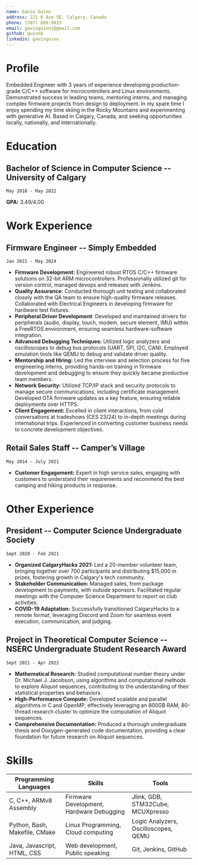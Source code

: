 ```yaml
---
name: Gavin Guinn
address: 221 6 Ave SE, Calgary, Canada
phone: (587) 889-9815
email: gavinguinn1@gmail.com
github: guinn8
linkedin: gavinguinn
---
```


# Profile

Embedded Engineer with 3 years of experience developing production-grade C/C++ software for microcontrollers and Linux environments. Demonstrated success in leading teams, mentoring interns, and managing complex firmware projects from design to deployment. In my spare time I enjoy spending my time skiing in the Rocky Mountains and experimenting with generative AI. Based in Calgary, Canada, and seeking opportunities locally, nationally, and internationally.

# Education

## Bachelor of Science in Computer Science -- University of Calgary

    May 2018 - May 2022

**GPA:** 3.49/4.00  

# Work Experience

## Firmware Engineer -- Simply Embedded  

    Jan 2021 - May 2024

- **Firmware Development:** Engineered robust RTOS C/C++ firmware solutions on 32-bit ARM microcontrollers. Professionally utilized git for version control, managed devops and releases with Jenkins.
- **Quality Assurance:** Conducted thorough unit testing and collaborated closely with the QA team to ensure high-quality firmware releases. Collaborated with Electrical Engineers in developing firmware for hardware test fixtures.
- **Peripheral Driver Development**: Developed and maintained drivers for peripherals (audio, display, touch, modem, secure element, IMU) within a FreeRTOS environment, ensuring seamless hardware-software integration.
- **Advanced Debugging Techniques:** Utilized logic analyzers and oscilloscopes to debug bus protocols (UART, SPI, I2C, CAN). Employed emulation tools like QEMU to debug and validate driver quality.
- **Mentorship and Hiring:** Led the interview and selection process for five engineering interns, providing hands-on training in  firmware development and debugging to ensure they quickly became productive team members.
- **Network Security:** Utilized TCP/IP stack and security protocols to manage secure communications, including certificate management. Developed OTA firmware updates as a key feature, ensuring reliable deployments over HTTPS.
- **Client Engagement:** Excelled in client interactions, from cold conversations at tradeshows (CES 23/24) to in-depth meetings during international trips. Experienced in converting customer business needs to concrete development objectives.

## Retail Sales Staff -- Camper’s Village

    May 2014 - July 2021

- **Customer Engagement:** Expert in high service sales, engaging with customers to understand their requirements and recommend the best camping and hiking products in response.

# Other Experience

## President -- Computer Science Undergraduate Society

    Sept 2020 - Feb 2021

- **Organized CalgaryHacks 2021:** Led a 20-member volunteer team, bringing together over 700 participants and distributing $15,000 in prizes, fostering growth in Calgary's tech community.
- **Stakeholder Communication:** Managed sales, from package development to payments, with outside sponsors. Facilitated regular meetings with the Computer Science Department to report on club activities.
- **COVID-19 Adaptation:** Successfully transitioned CalgaryHacks to a remote format, leveraging Discord and Zoom for seamless event execution, communication, and judging.

## Project in Theoretical Computer Science -- NSERC Undergraduate Student Research Award  

    Sept 2021 - Apr 2022

- **Mathematical Research:** Studied computational number theory under  Dr. Michael J. Jacobson, using algorithms and computational methods to explore Aliquot sequences, contributing to the understanding of their statistical properties and behaviors.
- **High-Performance Compute:** Developed scalable and parallel algorithms in C and OpenMP, effectively leveraging an 800GB RAM, 80-thread research cluster to optimize the computation of Aliquot sequences.
- **Comprehensive Documentation:** Produced a thorough undergraduate thesis and Doxygen-generated code documentation, providing a clear foundation for future research on Aliquot sequences.

# Skills

| **Programming Languages**     | **Skills**                               | **Tools**                            |
| ----------------------------- | ---------------------------------------- | ------------------------------------ |
| C, C++, ARMv8 Assembly        | Firmware Development, Hardware Debugging | Jlink, GDB, STM32Cube, MCUXpresso    |
| Python, Bash, Makefile, CMake | Linux Programming, Cloud computing       | Logic Analyzers, Oscilloscopes, QEMU |
| Java, Javascript, HTML, CSS   | Web development, Public speaking         | Git, Jenkins, GitHub                 |
